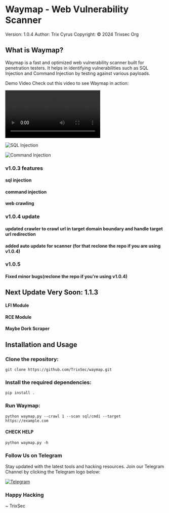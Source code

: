 # Waymap - Web Vulnerability Scanner
Version: 1.0.4
Author: Trix Cyrus
Copyright: © 2024 Trixsec Org

## What is Waymap?
Waymap is a fast and optimized web vulnerability scanner built for penetration testers. It helps in identifying vulnerabilities such as SQL Injection and Command Injection by testing against various payloads.

Demo Video
Check out this video to see Waymap in action:

![Waymap Demo](https://github.com/TrixSec/waymap/blob/main/demo/lv_0_20240921113323.mp4?raw=true)

![SQL Injection ](https://github.com/TrixSec/waymap/blob/main/demo/sqli-demo.png?raw=true)


![Command Injection](https://github.com/TrixSec/waymap/blob/main/demo/cmdi-demo.png?raw=true)


### v1.0.3 features
#### sql injection
#### command injection
#### web crawling

### v1.0.4 update

#### updated crawler to crawl url in target domain boundary and handle target url redirection 

#### added auto update for scanner (for that reclone the repo if you are using v1.0.4)

### v1.0.5 
#### Fixed minor bugs(reclone the repo if you're using v1.0.4)

## Next Update Very Soon: 1.1.3

#### LFI Module 
#### RCE Module 
#### Maybe Dork Scraper


## Installation and Usage

### Clone the repository:

``` git clone https://github.com/TrixSec/waymap.git ```

### Install the required dependencies:

```pip install .  ```
### Run Waymap:

 ``` python waymap.py --crawl 1 --scan sql/cmdi --target https://example.com ```

 #### CHECK HELP
``` python waymap.py -h ```

### Follow Us on Telegram

Stay updated with the latest tools and hacking resources. Join our Telegram Channel by clicking the Telegram logo below:

[![Telegram](https://upload.wikimedia.org/wikipedia/commons/thumb/8/82/Telegram_logo.svg/240px-Telegram_logo.svg.png)](https://t.me/Trixsec)


### Happy Hacking
~ TrixSec
